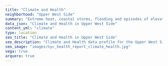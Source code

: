```yaml
---
title: "Climate and Health"
neighborhood: "Upper West Side"
summary: "Extreme heat, coastal storms, flooding and episodes of elevated ozone are climate-related hazards that may increase with climate change and have important public health impacts in New York City. Extreme weather can cause power outages, which also threaten public health. This report provides neighborhood indicators of climate-related hazards, vulnerability and health impacts."
data_json: "Climate and Health in Upper West Side"
content_yml: "climate"
type: location
seo_title: "Climate and Health in Upper West Side"
seo_description: "Climate and Health data profile for the Upper West Side neighborhood of NYC."
seo_image: "images/nyc_health_report_climate_health.jpg"
vega: true
arquero: true
---
```

